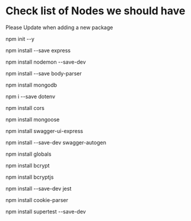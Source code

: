 # Check list of Nodes we should have
Please Update when adding a new package

npm init --y

npm install --save express

npm install nodemon --save-dev

npm install --save body-parser

npm install mongodb

npm i --save dotenv

npm install cors

npm install mongoose

npm install swagger-ui-express

npm install --save-dev swagger-autogen

npm install globals

npm install bcrypt

npm install bcryptjs

npm install --save-dev jest

npm install cookie-parser

npm install supertest --save-dev

